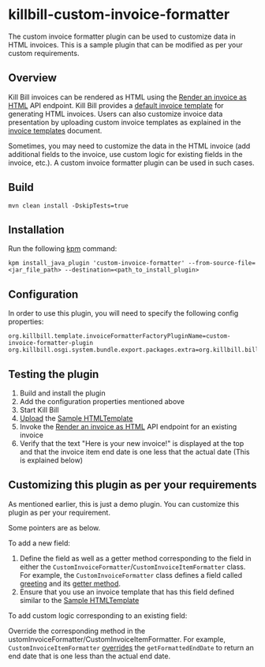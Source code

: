 # killbill-custom-invoice-formatter

The custom invoice formatter plugin can be used to customize data in HTML invoices. This is a sample plugin that can be modified as per your custom requirements.

## Overview

Kill Bill invoices can be rendered as HTML using the [Render an invoice as HTML](https://killbill.github.io/slate/invoice.html#render-an-invoice-as-html) API endpoint. Kill Bill provides a [default invoice template](https://github.com/killbill/killbill/blob/99f7102c83cefe892027f4ac0d1ab4da37dd517b/util/src/main/resources/org/killbill/billing/util/email/templates/HtmlInvoiceTemplate.mustache) for generating HTML invoices. Users can also customize invoice data presentation by uploading custom invoice templates as explained in the [invoice templates](https://docs.killbill.io/latest/invoice_templates) document. 

Sometimes, you may need to customize the data in the HTML invoice (add additional fields to the invoice, use custom logic for existing fields in the invoice, etc.). A custom invoice formatter plugin can be used in such cases.

## Build

```
mvn clean install -DskipTests=true 
```

## Installation

Run the following [kpm](https://github.com/killbill/killbill-cloud/blob/master/kpm) command:

```
kpm install_java_plugin 'custom-invoice-formatter' --from-source-file=<jar_file_path> --destination=<path_to_install_plugin>
```
## Configuration

In order to use this plugin, you will need to specify the following config properties:

````
org.killbill.template.invoiceFormatterFactoryPluginName=custom-invoice-formatter-plugin
org.killbill.osgi.system.bundle.export.packages.extra=org.killbill.billing.invoice.template.formatters
````


## Testing the plugin

1. Build and install the plugin
2. Add the configuration properties mentioned above
3. Start Kill Bill
4. [Upload](https://killbill.github.io/slate/invoice.html#upload-the-invoice-template-for-the-tenant) the [Sample HTMLTemplate](https://github.com/killbill/killbill-custom-invoice-formatter/blob/main/SampleHTMLTemplate.mustache)
5. Invoke the [Render an invoice as HTML](https://killbill.github.io/slate/invoice.html#render-an-invoice-as-html) API endpoint for an existing invoice
6. Verify that the text "Here is your new invoice!" is displayed at the top and that the invoice item end date is one less that the actual date (This is explained below)

## Customizing this plugin as per your requirements

As mentioned earlier, this is just a demo plugin. You can customize this plugin as per your requirement. 

Some pointers are as below.

To add a new field:

1. Define the field as well as a getter method corresponding to the field in either the `CustomInvoiceFormatter`/`CustomInvoiceItemFormatter` class. For example, the `CustomInvoiceFormatter` class defines a field called [greeting](https://github.com/killbill/killbill-custom-invoice-formatter/blob/c20b83e7f7389cffb2b87e1b2ee35d1415616b75/src/main/java/org/killbill/billing/plugin/custominvoiceformatter/CustomInvoiceFormatter.java#L28) and its [getter method](https://github.com/killbill/killbill-custom-invoice-formatter/blob/c20b83e7f7389cffb2b87e1b2ee35d1415616b75/src/main/java/org/killbill/billing/plugin/custominvoiceformatter/CustomInvoiceFormatter.java#L47).
2. Ensure that you use an invoice template that has this field defined similar to the [Sample HTMLTemplate](https://github.com/killbill/killbill-custom-invoice-formatter/blob/main/SampleHTMLTemplate.mustache)

To add custom logic corresponding to an existing field:

Override the corresponding method in the ustomInvoiceFormatter/CustomInvoiceItemFormatter. For example, `CustomInvoiceItemFormatter` [overrides](https://github.com/killbill/killbill-custom-invoice-formatter/blob/d782301f06ef7338e4424c8fc8d55416ca6d8667/src/main/java/org/killbill/billing/plugin/custominvoiceformatter/CustomInvoiceItemFormatter.java#L28C19-L28C38) the `getFormattedEndDate` to return an end date that is one less than the actual end date.
